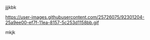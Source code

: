 jjjkbk

https://user-images.githubusercontent.com/25726075/92301204-25a9ee00-ef7f-11ea-8157-5c253d1158bb.gif


mkjk



